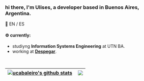 ### hi there, I'm Ulises, a developer based in Buenos Aires, Argentina.

:speech_balloon: EN / ES

#### :gear: currently:
* studiyng **Information Systems Engineering** at UTN BA.
* working at [**Despegar**](https://www.despegar.com.ar).

<br>

| <a href="https://github.com/ucabaleiro/github-readme-stats"><img align="center" src="https://github-readme-stats.vercel.app/api?username=ucabaleiro&show_icons=true&count_private=true&theme=dark&hide_border=true&hide_rank=true" alt="ucabaleiro's github stats" /></a> | <a href="https://github.com/ucabaleiro/github-readme-stats"><img align="right" src="https://github-readme-stats.vercel.app/api/top-langs/?username=ucabaleiro&layout=compact&theme=dark&hide_border=true" /></a> |
| ------------- | ------------- |
